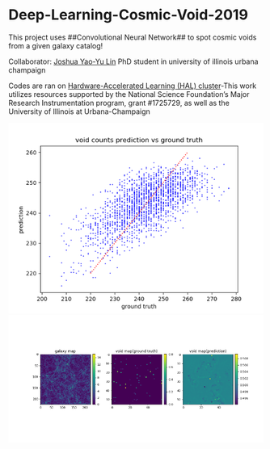 # Deep-Learning-Cosmic-Void-2019

This project uses ##Convolutional Neural Network## to spot cosmic voids from a given galaxy catalog!

Collaborator: [Joshua Yao-Yu Lin](https://github.com/joshualin24) PhD student in university of illinois urbana champaign

Codes are ran on [Hardware-Accelerated Learning (HAL) cluster](https://wiki.ncsa.illinois.edu/display/ISL20/HAL+cluster)-This work utilizes resources supported by the National Science Foundation’s Major Research Instrumentation program, grant #1725729, as well as the University of Illinois at Urbana-Champaign


![](counts_result.png)
![](result/demofigure_2.png)
